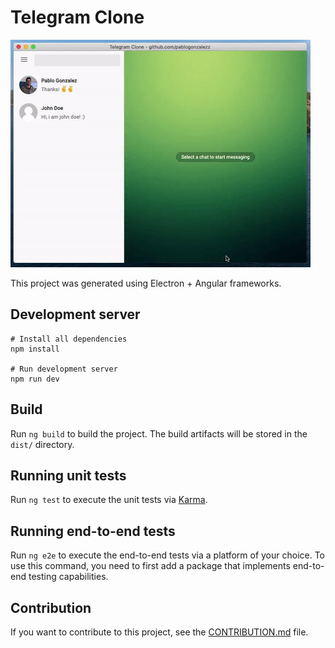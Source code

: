 # Telegram Clone
![](telegram-clone.gif)

This project was generated using Electron + Angular frameworks.


## Development server
```Shell
# Install all dependencies
npm install

# Run development server
npm run dev
```

## Build

Run `ng build` to build the project. The build artifacts will be stored in the `dist/` directory.

## Running unit tests

Run `ng test` to execute the unit tests via [Karma](https://karma-runner.github.io).

## Running end-to-end tests

Run `ng e2e` to execute the end-to-end tests via a platform of your choice. To use this command, you need to first add a package that implements end-to-end testing capabilities.

## Contribution
If you want to contribute to this project, see the [CONTRIBUTION.md](CONTRIBUTION.md) file.
